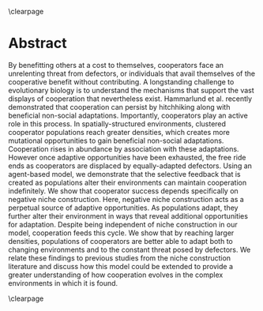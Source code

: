\clearpage

# Abstract

By benefitting others at a cost to themselves, cooperators face an unrelenting threat from defectors, or individuals that avail themselves of the cooperative benefit without contributing.
A longstanding challenge to evolutionary biology is to understand the mechanisms that support the vast displays of cooperation that nevertheless exist.
Hammarlund et al. recently demonstrated that cooperation can persist by hitchhiking along with beneficial non-social adaptations.
Importantly, cooperators play an active role in this process.
In spatially-structured environments, clustered cooperator populations reach greater densities, which creates more mutational opportunities to gain beneficial non-social adaptations.
Cooperation rises in abundance by association with these adaptations.
However once adaptive opportunities have been exhausted, the free ride ends as cooperators are displaced by equally-adapted defectors.
Using an agent-based model, we demonstrate that the selective feedback that is created as populations alter their environments can maintain cooperation indefinitely.
We show that cooperator success depends specifically on negative niche construction.
Here, negative niche construction acts as a perpetual source of adaptive opportunities.
As populations adapt, they further alter their environment in ways that reveal additional opportunities for adaptation.
Despite being independent of niche construction in our model, cooperation feeds this cycle.
We show that by reaching larger densities, populations of cooperators are better able to adapt both to changing environments and to the constant threat posed by defectors.
We relate these findings to previous studies from the niche construction literature and discuss how this model could be extended to provide a greater understanding of how cooperation evolves in the complex environments in which it is found.

\clearpage

